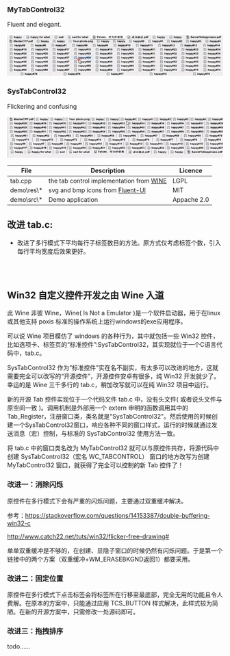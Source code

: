 ### MyTabControl32
Fluent and elegant.  
\
![](screenshots/me.gif)

### SysTabControl32
Flickering and confusing  
\
![](screenshots/you.gif)

|  File   | Description  | Licence  |
|  ----  | ----  | ----  |
| tab.cpp  | the tab control implementation from [WINE](https://github.com/wine-mirror/wine/blob/72186db5fe5ac509d5404b73a5c6590d6fbbca00/dlls/comctl32/tests/tab.c) | LGPL
| demo\res\\*  | svg and bmp icons from [Fluent-UI](https://github.com/microsoft/fluentui-system-icons/blob/master/icons.md) |  MIT 
| demo\src\\*  | Demo application |  Appache 2.0  


## 改进 tab.c:
- 改进了多行模式下平均每行子标签数目的方法。原方式仅考虑标签个数，引入每行平均宽度后效果更好。

<br/>
<br/>

## Win32 自定义控件开发之由 Wine 入道


此 Wine 非彼 Wine，Wine( Is Not a Emulator )是一个软件启动器，用于在linux或其他支持 poxis 标准的操作系统上运行windows的exe应用程序。

可以说 Wine 项目模仿了 windows 的各种行为，其中就包括一些 Win32 控件，比如选项卡、标签页的“标准控件”:SysTabControl32，其实现就位于一个C语言代码中，tab.c。

SysTabControl32 作为“标准控件”实在名不副实，有太多可以改进的地方，这就需要完全可以改写的“开源控件”，开源控件安卓有很多，纯 Win32 开发就少了。幸运的是 Wine 三千多行的 tab.c，稍加改写就可以在纯 Win32 项目中运行。

新的开源 Tab 控件实现位于一个代码文件 tab.c 中，没有头文件( 或者说头文件与原空间一致 )。调用机制是外部用一个 extern 申明的函数调用其中的 Tab_Register，注册窗口类，类名就是"SysTabControl32"。然后使用的时候创建一个SysTabControl32窗口，响应各种不同的窗口样式，运行的时候就通过发送消息（宏）控制，与标准的 SysTabControl32 使用方法一致。

将 tab.c 中的窗口类名改为 MyTabControl32 就可以与原控件共存，将源代码中创建 SysTabControl32（宏名 WC_TABCONTROL） 窗口的地方改写为创建 MyTabControl32 窗口，就获得了完全可以控制的新 Tab 控件了！

### 改进一：消除闪烁
原控件在多行模式下会有严重的闪烁问题，主要通过双重缓冲解决。

参考：https://stackoverflow.com/questions/14153387/double-buffering-win32-c

http://www.catch22.net/tuts/win32/flicker-free-drawing#

单单双重缓冲是不够的，在创建、显隐子窗口的时候仍然有闪烁问题。于是第一个链接中的两个方案（双重缓冲+WM_ERASEBKGND返回1）都要采用。

### 改进二：固定位置
原控件在多行模式下点击标签会将标签所在行移至最底部，完全无用的功能且令人费解。在原本的方案中，只能通过应用 TCS_BUTTON 样式解决，此样式较为简陋。在新的开源方案中，只需修改一处源码即可。

### 改进三：拖拽排序

todo……




